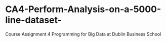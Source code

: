# CA4-Perform-Analysis-on-a-5000-line-dataset-
Course Assignment 4 Programming for Big Data at Dublin Business School
